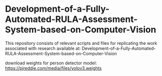 # Development-of-a-Fully-Automated-RULA-Assessment-System-based-on-Computer-Vision

This repository consists of relevant scripts and files for replicating the work associated with research available at: Development-of-a-Fully-Automated-RULA-Assessment-System-based-on-Computer-Vision

download weights for person detector model: https://pjreddie.com/media/files/yolov3.weights
